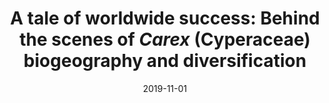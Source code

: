 ---
title: "A tale of worldwide success: Behind the scenes of <i>Carex</i> (Cyperaceae) biogeography and diversification"
collection: publications
permalink: /publication/Martín-Bravo et al 2019 JSE
date: 2019-11-01
venue: 'Journal of Systematics and Evolution'
paperurl: '/files/pdf/research/Martín-Bravo et al 2019 JSE.pdf'
link: 'https://doi.org/10.1111/jse.12549'
#code: 'http://doi.org/...'
#github: 'https://github.com/jimarcor/...'
#figshare: 'https://figshare.com/...'
citation: 'Martín-Bravo S, Jiménez-Mejías P, Villaverde T, Escudero M, Hahn M, Spalink D, Roalson EH, Hipp AL, Benítez-Benítez B, Bruederle LP, Fitzek E, Ford BA, Ford KA, Garner M, Gebauer S, Hoffmann MA, Xiao-Feng J, Larridon I, Léveillé-Bourret É, Lu Y-F, Luceño M, Maguilla E, <B>Márquez-Corro JI</B>, Míguez M, Naczi R, Reznicek AA, Starr JR. 2019. &quot;A tale of worldwide success: Behind the scenes of <i>Carex</i> (Cyperaceae) biogeography and diversification&quot; <i>Journal of Systematics and Evolution</i> 57(6): 695-718. doi:10.1111/jse.12549'
---